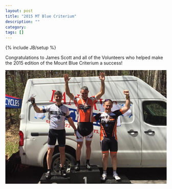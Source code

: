 ```yaml
---
layout: post
title: "2015 MT Blue Criterium"
description: ""
category: 
tags: []
---
```

{% include JB/setup %}
<p>Congratulations to James Scott and all of the Volunteers who helped make the 2015 edition of the Mount Blue Criterium a success!</p>
<p><a href="/images/blog/mtbluepodium.jpg"><img class="alignnone size-full wp-image-684" alt="noreastah" src="/images/blog/mtbluepodium.jpg" /></a></p>